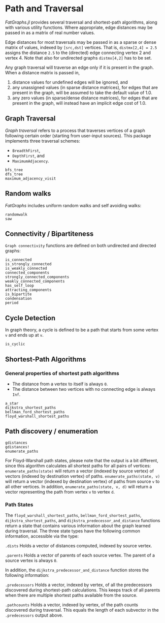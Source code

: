 # Path and Traversal

*FatGraphs.jl* provides several traversal and shortest-path algorithms, along with
various utility functions. Where appropriate, edge distances may be passed in as a
matrix of real number values.

Edge distances for most traversals may be passed in as a sparse or dense matrix
of  values, indexed by `[src,dst]` vertices. That is, `distmx[2,4] = 2.5`
assigns the distance `2.5` to the (directed) edge connecting vertex 2 and vertex 4.
Note that also for undirected graphs `distmx[4,2]` has to be set.

Any graph traversal  will traverse an edge only if it is present in the graph. When a distance matrix is passed in,

1. distance values for undefined edges will be ignored, and
2. any unassigned values (in sparse distance matrices), for edges that are present in the graph, will be assumed to take the default value of 1.0.
3. any zero values (in sparse/dense distance matrices), for edges that are present in the graph, will instead have an implicit edge cost of 1.0.

## Graph Traversal

*Graph traversal* refers to a process that traverses vertices of a graph following certain order (starting from user-input sources). This package implements three traversal schemes:

* `BreadthFirst`,
* `DepthFirst`, and
* `MaximumAdjacency`.

```@docs
bfs_tree
dfs_tree
maximum_adjacency_visit
```

## Random walks

*FatGraphs* includes uniform random walks and self avoiding walks:

```@docs
randomwalk
saw
```

## Connectivity / Bipartiteness

`Graph connectivity` functions are defined on both undirected and directed graphs:

```@docs
is_connected
is_strongly_connected
is_weakly_connected
connected_components
strongly_connected_components
weakly_connected_components
has_self_loop
attracting_components
is_bipartite
condensation
period
```

## Cycle Detection

In graph theory, a cycle is defined to be a path that starts from some vertex
`v` and ends up at `v`.

```@docs
is_cyclic
```

## Shortest-Path Algorithms

### General properties of shortest path algorithms

* The distance from a vertex to itself is always `0`.
* The distance between two vertices with no connecting edge is always `Inf`.

```@docs
a_star
dijkstra_shortest_paths
bellman_ford_shortest_paths
floyd_warshall_shortest_paths
```

## Path discovery / enumeration

```@docs
gdistances
gdistances!
enumerate_paths
```

For Floyd-Warshall path states, please note that the output is a bit different,
since this algorithm calculates all shortest paths for all pairs of vertices:
`enumerate_paths(state)` will return a vector (indexed by source vertex) of
vectors (indexed by destination vertex) of paths. `enumerate_paths(state, v)`
will return a vector (indexed by destination vertex) of paths from source `v`
to all other vertices. In addition, `enumerate_paths(state, v, d)` will return
a vector representing the path from vertex `v` to vertex `d`.

### Path States

The `floyd_warshall_shortest_paths`, `bellman_ford_shortest_paths`,
`dijkstra_shortest_paths`, and `dijkstra_predecessor_and_distance` functions
return a state that contains various information about the graph learned during
traversal. The three state types have the following common information,
accessible via the type:

`.dists`
Holds a vector of distances computed, indexed by source vertex.

`.parents`
Holds a vector of parents of each source vertex. The parent of a source vertex
is always `0`.

In addition, the `dijkstra_predecessor_and_distance` function stores the
following information:

`.predecessors`
Holds a vector, indexed by vertex, of all the predecessors discovered during
shortest-path calculations. This keeps track of all parents when there are
multiple shortest paths available from the source.

`.pathcounts`
Holds a vector, indexed by vertex, of the path counts discovered during
traversal. This equals the length of each subvector in the `.predecessors`
output above.
